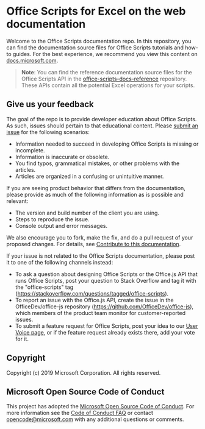 # Office Scripts for Excel on the web documentation

Welcome to the Office Scripts documentation repo. In this repository, you can find the documentation source files for Office Scripts tutorials and how-to guides. For the best experience, we recommend you view this content on [docs.microsoft.com](https://docs.microsoft.com/office-scripts-docs).

> **Note**: You can find the reference documentation source files for the Office Scripts API in the [office-scripts-docs-reference](https://github.com/OfficeDev/office-scripts-docs-reference) repository. These APIs contain all the potential Excel operations for your scripts.

## Give us your feedback

The goal of the repo is to provide developer education about Office Scripts. As such, issues should pertain to that educational content. Please [submit an issue](https://github.com/OfficeDev/office-scripts-docs/issues) for the following scenarios:

- Information needed to succeed in developing Office Scripts is missing or incomplete.
- Information is inaccurate or obsolete.
- You find typos, grammatical mistakes, or other problems with the articles.
- Articles are organized in a confusing or unintuitive manner.

If you are seeing product behavior that differs from the documentation, please provide as much of the following information as is possible and relevant:

- The version and build number of the client you are using.
- Steps to reproduce the issue.
- Console output and error messages.

We also encourage you to fork, make the fix, and do a pull request of your proposed changes. For details, see [Contribute to this documentation](Contributing.md).

If your issue is not related to the Office Scripts documentation, please post it to one of the following channels instead:

- To ask a question about designing Office Scripts or the Office.js API that runs Office Scripts, post your question to Stack Overflow and tag it with the "office-scripts" tag (https://stackoverflow.com/questions/tagged/office-scripts).
- To report an issue with the Office.js API, create the issue in the OfficeDev/office-js repository (https://github.com/OfficeDev/office-js), which members of the product team monitor for customer-reported issues.
- To submit a feature request for Office Scripts, post your idea to our [User Voice page](https://excel.uservoice.com/forums/274580-excel-for-the-web?category_id=143439), or if the feature request already exists there, add your vote for it.

## Copyright

Copyright (c) 2019 Microsoft Corporation. All rights reserved.

## Microsoft Open Source Code of Conduct

This project has adopted the [Microsoft Open Source Code of Conduct](https://opensource.microsoft.com/codeofconduct/).
For more information see the [Code of Conduct FAQ](https://opensource.microsoft.com/codeofconduct/faq/) or contact [opencode@microsoft.com](mailto:opencode@microsoft.com) with any additional questions or comments.
